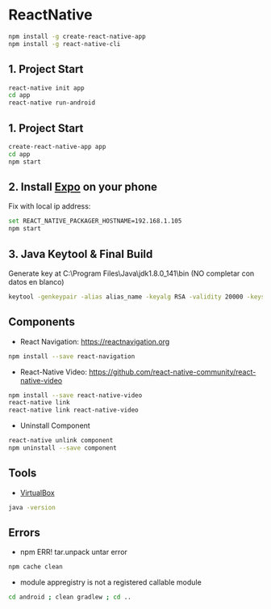 # ReactNative
```sh
npm install -g create-react-native-app
npm install -g react-native-cli
```

## 1. Project Start
```sh
react-native init app
cd app
react-native run-android
```

## 1. Project Start
```sh
create-react-native-app app
cd app
npm start
```

## 2. Install <a href="https://expo.io/">Expo</a> on your phone
Fix with local ip address:
```sh
set REACT_NATIVE_PACKAGER_HOSTNAME=192.168.1.105
npm start
```

## 3. Java Keytool & Final Build
Generate key at C:\Program Files\Java\jdk1.8.0_141\bin (NO completar con datos en blanco)
```sh
keytool -genkeypair -alias alias_name -keyalg RSA -validity 20000 -keystore H:\project\key.keystore
```

## Components
- React Navigation: <a href="https://reactnavigation.org">https://reactnavigation.org</a>
```sh
npm install --save react-navigation
```

- React-Native Video: <a href="https://github.com/react-native-community/react-native-video">https://github.com/react-native-community/react-native-video</a>
```sh
npm install --save react-native-video
react-native link
react-native link react-native-video
```

- Uninstall Component
```sh
react-native unlink component
npm uninstall --save component
```

## Tools
- <a href="https://www.virtualbox.org/">VirtualBox</a>
```sh
java -version
```


## Errors
- npm ERR! tar.unpack untar error
```sh
npm cache clean
```
- module appregistry is not a registered callable module
```sh
cd android ; clean gradlew ; cd ..
```

